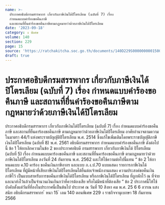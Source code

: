 ```yaml
---
name: >-
  ประกาศอธิบดีกรมสรรพากร เกี่ยวกับภาษีเงินได้ปิโตรเลียม (ฉบับที่ 7) เรื่อง
  กำหนดแบบคำร้องขอคืนภาษี
  และสถานที่ยื่นคำร้องขอคืนภาษีตามกฎหมายว่าด้วยภาษีเงินได้ปิโตรเลียม
date: '2023-09-18'
category: ง พิเศษ
volume: 140
section: 229
page: 15
source: 'https://ratchakitcha.soc.go.th/documents/140D229S0000000001500.pdf'
draft: true
---
```


# ประกาศอธิบดีกรมสรรพากร เกี่ยวกับภาษีเงินได้ปิโตรเลียม (ฉบับที่ 7) เรื่อง กำหนดแบบคำร้องขอคืนภาษี และสถานที่ยื่นคำร้องขอคืนภาษีตามกฎหมายว่าด้วยภาษีเงินได้ปิโตรเลียม

ประกาศอธิบดีกรมสรรพากร เกี่ยวกับภาษีเงินได้ปิโตรเลียม (ฉบับที่ 7) เรื่อง กำหนดแบบคำร้องขอคืนภาษี และสถานที่ยื่นคาร้องขอคืนภาษี ตามกฎหมายว่าด้วยภาษีเงินได้ปิโตรเลียม อาศัยอำนาจตามความในมาตรา 44/1 แห่งพระราชบัญญัติปิโตรเลียม พ.ศ. 2514 ซึ่งแก้ไขเพิ่มเติมโดยพระราชบัญญัติภาษีเงินได้ปิโตรเลียม (ฉบับที่ 8) พ.ศ. 2561 อธิบดีกรมสรรพากร กำหนดแบบคำร้องขอคืนภาษี ดังต่อไปนี้ ข้อ 1 ให้ยกเลิกความในข้อ 2 ของประกาศอธิบดี กรมสรรพากร เกี่ยวกับภาษีเงินได้ ปิโตรเลียม (ฉบับที่ 5) เรื่อง กำหนดแบบคาร้องขอคืนภาษี และสถานที่ยื่นคาร้องขอคืนภาษี ตามกฎหมายว่าด้วยภาษีเงินได้ปิโตรเลียม ลงวันที่ 24 กันยายน พ.ศ. 2562 และให้ใช้ความต่อไปนี้แทน “ ข้อ 2 ให้กาหนดแบบ ค.10 คาร้อง ขอคืนเงินภาษีอากร และแบบ ภ.ง.ป.70 แบบแสดง รายการภาษีเงินได้ปิโตรเลียม ที่ผู้มีหน้าที่เสียภาษีเงินได้ปิโตรเลียมได้ยื่นต่อเจ้าพนักงานแสดง ความประสงค์ขอคืนเงินภาษีไว้ เป็นแบบสาหรับการขอคืนภาษีเงินได้ปิโตรเลียม หรือภาษีเงินได้ปิโตรเลียม ที่ถูกหักไว้ ณ ที่จ่าย และนาส่งไว้แล้วเป็นจำนวนเงินเกินกว่าที่ควรต้องเสีย หรือไม่มีหน้าที่ต้องเสีย ” ข้อ 2 ประกาศนี้ให้ใช้บังคับตั้งแต่วันที่ที่ลงในประกาศนี้เป็นต้นไป ประกาศ ณ วันที่ 10 สิงหา คม พ.ศ. 25 6 6 ลวรณ แสงสนิท อธิบดีกรมสรรพากร ้ หนา 15 ่ เลม 140 ตอนพิเศษ 229 ง ราชกิจจานุเบกษา 18 กันยายน 2566
